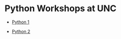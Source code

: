 Python Workshops at UNC
====

* [Python 1](https://unc-libraries-data.github.io/Python/Python1/Python-1.html)

* [Python 2](https://unc-libraries-data.github.io/Python/Python2/Python-2.html)
